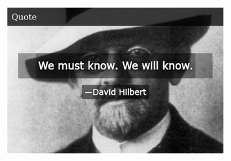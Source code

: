 ![image](https://github.com/xingchengxu/xingchengxu/blob/main/IMG/we-must-know-we-will-know-55946432.png)
